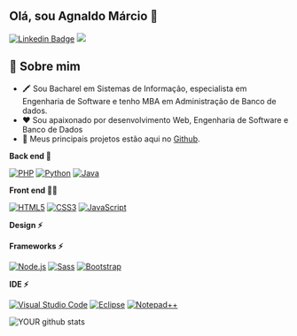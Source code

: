 ## Olá, sou Agnaldo Márcio 🤙

[![Linkedin Badge](https://img.shields.io/badge/-LinkedIn-blue?style=flat-square&logo=Linkedin&logoColor=white&link=https://www.linkedin.com/in/agnaldomarcio/)](https://www.linkedin.com/in/agnaldomarcio/) 
[<img src="https://img.shields.io/badge/twitter-%231DA1F2.svg?&style=for-the-badge&logo=twitter&logoColor=white" />](https://twitter.com/agnaldomarcio)
 

<h2>📝 Sobre mim</h2>
<ul>
<li>🖍 Sou Bacharel em Sistemas de Informação, especialista em Engenharia de Software e tenho MBA em Administração de Banco de dados.</li>
<li>❤ Sou apaixonado por desenvolvimento Web, Engenharia de Software e Banco de Dados</li>
<li>🤜 Meus principais projetos estão aqui no <a href="https://github.com/agnaldomarcio?tab=repositories">Github</a>.</li>
<!-- <li>📙 Check out my <a href="">resume</a>.</li> -->
</ul>


**Back end 🚀**

<a href="https://php.net/" title="PHP"><img src="https://img.shields.io/badge/PHP-777BB4?style=for-the-badge&logo=php&logoColor=white" alt="PHP"></a>
<a href="https://www.python.org/" title="Python"><img src="https://img.shields.io/badge/Python-3776AB?style=for-the-badge&logo=python&logoColor=white" alt="Python"></a>
<a href="https://go.java/" title="Java"><img src="https://img.shields.io/badge/Java-ED8B00?style=for-the-badge&logo=java&logoColor=whitehttps://img.shields.io/badge/Java-ED8B00?style=for-the-badge&logo=java&logoColor=white" alt="Java"></a>

**Front end 👩‍💻**

<a href="https://www.w3.org/TR/html5/" title="HTML5"><img src="https://img.shields.io/badge/HTML5-069?style=for-the-badge&logo=html5&logoColor=white" alt="HTML5"></a>
<a href="https://www.w3.org/TR/CSS/" title="CSS3"><img src="https://img.shields.io/badge/CSS-239120?&style=for-the-badge&logo=css3&logoColor=white" alt="CSS3"></a>
<a href="https://developer.mozilla.org/en-US/docs/Web/JavaScript" title="JavaScript"><img src="https://img.shields.io/badge/JavaScript-F7DF1E?style=for-the-badge&logo=javascript&logoColor=black" alt="JavaScript"></a>

**Design ⚡**

**Frameworks ⚡**

<a href="https://nodejs.org/" title="Node.js"><img src="https://img.shields.io/badge/Node.js-43853D?style=for-the-badge&logo=node-dot-js&logoColor=white" alt="Node.js"></a>
<a href="https://sass-lang.com/" title="Sass"><img src="https://img.shields.io/badge/Sass-CC6699?style=for-the-badge&logo=sass&logoColor=white" alt="Sass"></a>
<a href="https://getbootstrap.com/" title="Bootstrap"><img src="https://img.shields.io/badge/Bootstrap-563D7C?style=for-the-badge&logo=bootstrap&logoColor=white" alt="Bootstrap"></a>

**IDE ⚡**

<a href="https://code.visualstudio.com/" title="Visual Studio Code"><img src="https://img.shields.io/badge/Visual_Studio_Code-0078D4?style=for-the-badge&logo=visual%20studio%20code&logoColor=white" alt="Visual Studio Code"></a>
<a href="https://www.eclipse.org/" title="Eclipse"><img src="https://img.shields.io/badge/Eclipse-2C2255?style=for-the-badge&logo=eclipse&logoColor=white" alt="Eclipse"></a>
<a href="https://notepad-plus-plus.org/" title="Notepad++"><img src="https://img.shields.io/badge/Notepad++-90E59A.svg?style=for-the-badge&logo=notepad%2B%2B&logoColor=black" alt="Notepad++"></a>


![YOUR github stats](https://github-readme-stats.vercel.app/api?username=agnaldomarcio)






